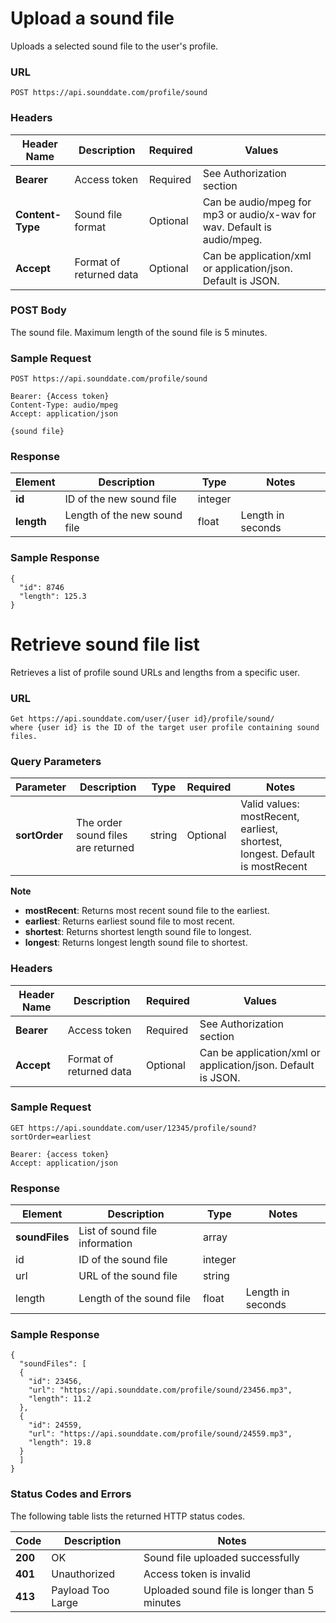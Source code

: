 # Upload a sound file
Uploads a selected sound file to the user's profile.


### URL
`POST https://api.sounddate.com/profile/sound`

### Headers
| Header Name | Description | Required | Values |
|----------------|---|---|---|
| **Bearer** | Access token | Required | See Authorization section |
| **Content-Type** | Sound file format | Optional | Can be audio/mpeg for mp3 or audio/x-wav for wav. Default is audio/mpeg. |
| **Accept** | Format of returned data | Optional | Can be application/xml or application/json. Default is JSON. |

### POST Body
The sound file. Maximum length of the sound file is 5 minutes.

### Sample Request
```
POST https://api.sounddate.com/profile/sound

Bearer: {Access token}  
Content-Type: audio/mpeg  
Accept: application/json

{sound file}
```
### Response
| Element | Description | Type | Notes |
|---|---|---|---|
| **id** | ID of the new sound file | integer | |
| **length** | Length of the new sound file | float | Length in seconds |

### Sample Response
```
{
  "id": 8746
  "length": 125.3
}
```

# Retrieve sound file list
Retrieves a list of profile sound URLs and lengths from a specific user.

### URL
```
Get https://api.sounddate.com/user/{user id}/profile/sound/
where {user id} is the ID of the target user profile containing sound files.
```

### Query Parameters
Parameter | Description | Type | Required | Notes |
---|---|---|---|---
**sortOrder** | The order sound files are returned | string | Optional | Valid values: mostRecent, earliest, shortest, longest. Default is mostRecent |

**Note**
* **mostRecent**: Returns most recent sound file to the earliest.
* **earliest**: Returns earliest sound file to most recent.
* **shortest**: Returns shortest length sound file to longest.
* **longest**: Returns longest length sound file to shortest.

### Headers
Header Name | Description | Required | Values
---|---|---|---
**Bearer** | Access token | Required | See Authorization section
**Accept** | Format of returned data | Optional | Can be application/xml or application/json. Default is JSON.

### Sample Request
```
GET https://api.sounddate.com/user/12345/profile/sound?sortOrder=earliest

Bearer: {access token}
Accept: application/json
```

### Response
Element | Description | Type | Notes
---|---|---|---
**soundFiles** | List of sound file information | array | 
  id | ID of the sound file | integer |
  url | URL of the sound file | string | 
  length | Length of the sound file | float | Length in seconds

### Sample Response
```
{
  "soundFiles": [
  {
    "id": 23456,
    "url": "https://api.sounddate.com/profile/sound/23456.mp3",
    "length": 11.2
  },
  {
    "id": 24559,
    "url": "https://api.sounddate.com/profile/sound/24559.mp3",
    "length": 19.8
  }
  ]
}
```

### Status Codes and Errors
The following table lists the returned HTTP status codes.

Code | Description | Notes 
---|---|---
**200** | OK | Sound file uploaded successfully
**401** | Unauthorized | Access token is invalid
**413** | Payload Too Large | Uploaded sound file is longer than 5 minutes